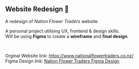## Website Redesign :bouquet:
A redesign of *Nation Flower Traders* website. 

A personal project utilising UX, frontend & design skills.  
Will be using __Figma__ to create a __wireframe__ and __final design__.

<br>

Orginal Website link: https://www.nationalflowertraders.co.nz/  
Figma Design link: [Nation Flower Traders Figma Design](https://www.figma.com/proto/WnaTecTfncfHjxbUp7tN8T/National-Flower-Traders-Website?node-id=0%3A3&scaling=min-zoom&page-id=0%3A1)
